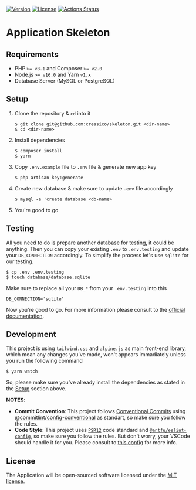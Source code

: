 [![Version](https://img.shields.io/packagist/v/creasi/laravel-project?style=flat-square)](https://packagist.org/packages/creasi/laravel-project)
[![License](https://img.shields.io/packagist/l/creasi/laravel-project?style=flat-square)](https://github.com/creasico/laravel-project/blob/master/LICENSE)
[![Actions Status](https://img.shields.io/github/workflow/status/creasico/laravel-project/Code%20Quality/master?style=flat-square&logo=github-actions)](https://github.com/creasico/laravel-project/actions)

# Application Skeleton

## Requirements

- PHP `>= v8.1` and Composer `>= v2.0`
- Node.js `>= v16.0` and Yarn `v1.x`
- Database Server (MySQL or PostgreSQL)

## Setup

1. Clone the repository & `cd` into it
   ```shell
   $ git clone git@github.com:creasico/skeleton.git <dir-name>
   $ cd <dir-name>
   ```
2. Install dependencies
   ```shell
   $ composer install
   $ yarn
   ```
3. Copy `.env.example` file to `.env` file & generate new app key
   ```shell
   $ php artisan key:generate
   ```
4. Create new database & make sure to update `.env` file accordingly
   ```shell
   $ mysql -e 'create database <db-name>
   ```
5. You're good to go

## Testing

All you need to do is prepare another database for testing, it could be anything. Then you can copy your existing `.env` to `.env.testing` and update your `DB_CONNECTION` accordingly. To simplify the process let's use `sqlite` for our testing.

```shell
$ cp .env .env.testing
$ touch database/database.sqlite
```

Make sure to replace all your `DB_*` from your `.env.testing` into this

```shell
DB_CONNECTION='sqlite'
```

Now you're good to go. For more information please consult to the [official documentation](https://laravel.com/docs/9.x/testing#environment).

## Development

This project is using `tailwind.css` and `alpine.js` as main front-end library, which mean any changes you've made, won't appears immadiately unless you run the following command
```shell
$ yarn watch
```

So, please make sure you've already install the dependencies as stated in the [Setup](#setup) section above.

**NOTES**:
- **Commit Convention**: This project follows [Conventional Commits](https://www.conventionalcommits.org/en/v1.0.0/) using [@commitlint/config-conventional](https://github.com/conventional-changelog/commitlint/tree/master/@commitlint/config-conventional) as standart, so make sure you follow the rules.
- **Code Style**: This project uses [`PSR12`](https://www.php-fig.org/psr/psr-12/) code standard and [`@antfu/eslint-config`](https://github.com/antfu/eslint-config), so make sure you follow the rules. But don't worry, your VSCode should handle it for you. Please consult to [this config](.vscode/settings.json) for more info.

## License

The Application will be open-sourced software licensed under the [MIT license](https://opensource.org/licenses/MIT).
